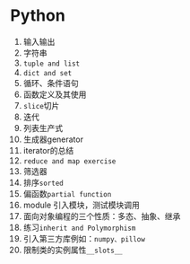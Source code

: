# Python
1. 输入输出
2. 字符串
3. ```tuple and list```
4. ```dict and set```
5. 循环、条件语句
6. 函数定义及其使用
7. ```slice```切片
8. 迭代
9. 列表生产式
10. 生成器generator
11. iterator的总结
12. ```reduce and map exercise```
13. 筛选器
14. 排序```sorted```
15. 偏函数```partial function```
16. module 引入模块，测试模块调用
17. 面向对象编程的三个性质：多态、抽象、继承
18. 练习```inherit and Polymorphism```
19. 引入第三方库例如：```numpy、pillow```
20. 限制类的实例属性```__slots__```
